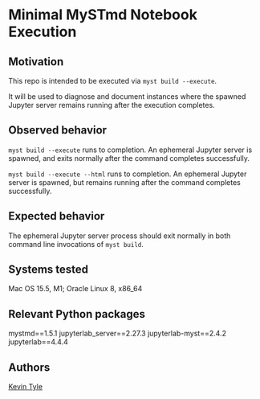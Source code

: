 # Minimal MySTmd Notebook Execution
## Motivation
This repo is intended to be executed via `myst build --execute`.

It will be used to diagnose and document instances where the spawned Jupyter server remains running 
after the execution completes.

## Observed behavior
`myst build --execute` runs to completion. An ephemeral Jupyter server is spawned, and exits normally after 
the command completes successfully.

`myst build --execute --html` runs to completion. An ephemeral Jupyter server is spawned, but remains running after the command completes successfully.

## Expected behavior
The ephemeral Jupyter server process should exit normally in both command line invocations of `myst build`.

## Systems tested
Mac OS 15.5, M1; Oracle Linux 8,  x86_64

## Relevant Python packages
mystmd==1.5.1
jupyterlab_server==2.27.3
jupyterlab-myst==2.4.2
jupyterlab==4.4.4

## Authors

[Kevin Tyle](https://github.com/ktyle)
